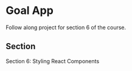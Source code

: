 # Goal App

Follow along project for section 6 of the course.

## Section

Section 6: Styling React Components